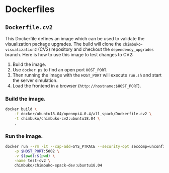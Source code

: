 # Dockerfiles

## `Dockerfile.cv2`

This Dockerfile defines an image which can be used to validate the visualization
package upgrades. The build will clone the `chimbuko-visualization2` (CV2) repository
and checkout the `dependency_upgrades` branch. Here is how to use this image to
test changes to CV2:

1. Build the image.
2. Use `docker ps` to find an open port `HOST_PORT`.
3. Then running the image with the `HOST_PORT` will execute `run.sh` and start
    the server simulation.
4. Load the frontend in a browser (`http://hostname:$HOST_PORT`).

### Build the image.

```sh
docker build \
    -f docker/ubuntu18.04/openmpi4.0.4/all_spack/Dockerfile.cv2 \
    -t chimbuko/chimbuko-cv2:ubuntu18.04 \
    .
```

### Run the image.

```sh
docker run --rm -it --cap-add=SYS_PTRACE --security-opt seccomp=unconfined \
    -p $HOST_PORT:5002 \
    -v $(pwd):$(pwd) \
    -name test-cv2 \
    chimbuko/chimbuko-spack-dev:ubuntu18.04
```

